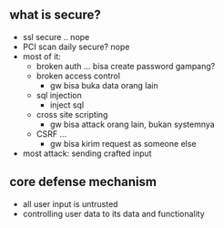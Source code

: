 ## what is secure?
- ssl secure .. nope
- PCI scan daily secure? nope
- most of it:
    - broken auth ... bisa create password gampang?
    - broken access control
        - gw bisa buka data orang lain
    - sql injection
        - inject sql
    - cross site scripting
        - gw bisa attack orang lain, bukan systemnya
    - CSRF ...
        - gw bisa kirim request as someone else
- most attack: sending crafted input

## core defense mechanism
- all user input is untrusted
- controlling user data to its data and functionality

